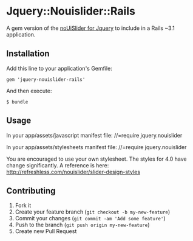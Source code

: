 # Jquery::Nouislider::Rails

A gem version of the [noUiSlider for Jquery](http://refreshless.com/nouislider/)
to include in a Rails ~3.1 application.

## Installation

Add this line to your application's Gemfile:

    gem 'jquery-nouislider-rails'

And then execute:

    $ bundle

## Usage

In your app/assets/javascript manifest file:
    //=require jquery.nouislider

In your app/assets/stylesheets manifest file:
    //=require jquery.nouislider

You are encouraged to use your own stylesheet. The styles for 4.0 have change significantly. 
A reference is here: http://refreshless.com/nouislider/slider-design-styles

## Contributing

1. Fork it
2. Create your feature branch (`git checkout -b my-new-feature`)
3. Commit your changes (`git commit -am 'Add some feature'`)
4. Push to the branch (`git push origin my-new-feature`)
5. Create new Pull Request
